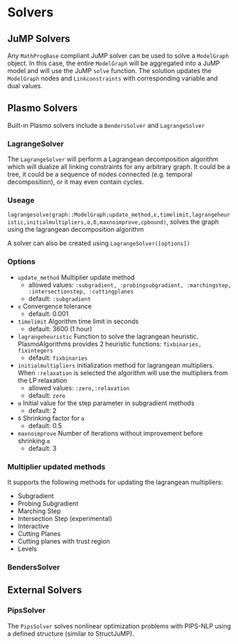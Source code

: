 # Solvers

## JuMP Solvers
Any `MathProgBase` compliant JuMP solver can be used to solve a `ModelGraph` object.  In this case, the entire `ModelGraph` will be aggregated into a JuMP model and
will use the JuMP `solve` function.  The solution updates the `ModelGraph` nodes and `Linkconstraints` with corresponding variable and dual values.

## Plasmo Solvers
Built-in Plasmo solvers include a `BendersSolver` and `LagrangeSolver`

### LagrangeSolver

The `LagrangeSolver` will perform a Lagrangean decomposition algorithm which will dualize all linking constraints for any arbitrary graph. It could be a tree, it could be a sequence of nodes connected (e.g. temporal decomposition), or it may even contain cycles.

### Useage
`lagrangesolve(graph::ModelGraph;update_method,ϵ,timelimit,lagrangeheuristic,initialmultipliers,α,δ,maxnoimprove,cpbound)`, solves the graph using the lagrangean decomposition algorithm

A solver can also be created using `LagrangeSolver([options])`

### Options

* `update_method` Multiplier update method
  * allowed values: `:subgradient, :probingsubgradient, :marchingstep, :intersectionstep, :cuttingplanes`
  * default: `:subgradient`
* `ϵ` Convergence tolerance
  - default: 0.001
* `timelimit` Algorithm time limit in seconds
  - default: 3600 (1 hour)
* `lagrangeheuristic` Function to solve the lagrangean heuristic. PlasmoAlgorithms provides 2 heuristic functions: `fixbinaries, fixintegers`
  - default: `fixbinaries`
* `initialmultipliers` initialization method for lagrangean multipliers. When `:relaxation` is selected the algorithm will use the multipliers from the LP relaxation
  - allowed values: `:zero,:relaxation`
  - default: `zero`
* `α` Initial value for the step parameter in subgradient methods
  - default: 2
* `δ` Shrinking factor for `α`
  - default: 0.5
* `maxnoimprove` Number of iterations without improvement before shrinking `α`
  - default: 3


### Multiplier updated methods
It supports the following methods for updating the lagrangean multipliers:
* Subgradient
* Probing Subgradient
* Marching Step
* Intersection Step (experimental)
* Interactive
* Cutting Planes
* Cutting planes with trust region
* Levels

### BendersSolver

## External Solvers

### PipsSolver
The `PipsSolver` solves nonlinear optimization problems with PIPS-NLP using a defined structure (similar to StructJuMP).
